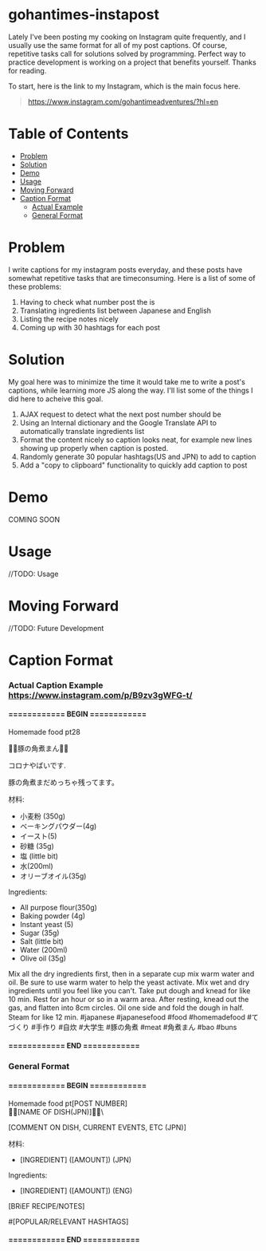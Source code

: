 # gohantimes-instapost

Lately I've been posting my cooking on Instagram quite frequently, and I usually use the same format for all of my post captions. Of course, repetitive tasks call for solutions solved by programming. Perfect way to practice development is working on a project that benefits yourself. Thanks for reading. 

To start, here is the link to my Instagram, which is the main focus here.

> https://www.instagram.com/gohantimeadventures/?hl=en

# Table of Contents

- [Problem](https://github.com/shinmm/gohantimes-instapost#problem)
- [Solution](https://github.com/shinmm/gohantimes-instapost#solution)
- [Demo](https://github.com/shinmm/gohantimes-instapost#demo)
- [Usage](https://github.com/shinmm/gohantimes-instapost#usage)
- [Moving Forward](https://github.com/shinmm/gohantimes-instapost#moving-forward)
- [Caption Format](https://github.com/shinmm/gohantimes-instapost#caption-format)
  * [Actual Example](https://github.com/shinmm/gohantimes-instapost#actual-caption-example-httpswwwinstagramcompb9zv3gwfg-t)
  * [General Format](https://github.com/shinmm/gohantimes-instapost#general-format)


# Problem
I write captions for my instagram posts everyday, and these posts have somewhat repetitive tasks that are timeconsuming. 
Here is a list of some of these problems:
1. Having to check what number post the is
1. Translating ingredients list between Japanese and English
1. Listing the recipe notes nicely
1. Coming up with 30 hashtags for each post


# Solution

My goal here was to minimize the time it would take me to write a post's captions, while learning more JS along the way.
I'll list some of the things I did here to acheive this goal.
1. AJAX request to detect what the next post number should be
1. Using an Internal dictionary and the Google Translate API to automatically translate ingredients list
1. Format the content nicely so caption looks neat, for example new lines showing up properly when caption is posted.
1. Randomly generate 30 popular hashtags(US and JPN) to add to caption
1. Add a "copy to clipboard" functionality to quickly add caption to post

# Demo
COMING SOON

# Usage
//TODO: Usage

# Moving Forward
//TODO: Future Development

# Caption Format


### Actual Caption Example https://www.instagram.com/p/B9zv3gWFG-t/
#### ============ BEGIN ============

Homemade food pt28&nbsp;

🍙🍙豚の角煮まん🍙🍙&nbsp;  

コロナやばいです.

豚の角煮まだめっちゃ残ってます。

材料:
- 小麦粉 (350g)
- ベーキングパウダー(4g)
- イースト(5)
- 砂糖 (35g)
- 塩 (little bit)
- 水(200ml)
- オリーブオイル(35g)

Ingredients:
- All purpose flour(350g)
- Baking powder (4g)
- Instant yeast (5)
- Sugar (35g)
- Salt (little bit)
- Water (200ml)
- Olive oil (35g)

Mix all the dry ingredients first, then in a separate cup mix warm water and oil. Be sure to use warm water to help the yeast activate. Mix wet and dry ingredients until you feel like you can't. Take put dough and knead for like 10 min. Rest for an hour or so in a warm area. After resting, knead out the gas, and flatten into 8cm circles. Oil one side and fold the dough in half. Steam for like 12 min.
#japanese #japanesefood #food #homemadefood #てづくり #手作り #自炊 #大学生 #豚の角煮 #meat #角煮まん #bao #buns

#### ============ END ============


### General Format

#### ============ BEGIN ============

Homemade food pt[POST NUMBER]\
🍙🍙[NAME OF DISH(JPN)]🍙🍙\

[COMMENT ON DISH, CURRENT EVENTS, ETC (JPN)]

材料:
- [INGREDIENT] ([AMOUNT]) (JPN)

Ingredients:
- [INGREDIENT] ([AMOUNT]) (ENG)

[BRiEF RECIPE/NOTES]

#[POPULAR/RELEVANT HASHTAGS]

#### ============ END ============
